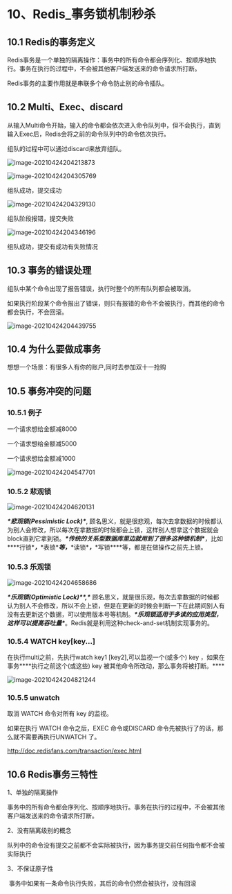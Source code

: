 # 10、Redis_事务锁机制秒杀

## 10.1 Redis的事务定义

Redis事务是一个单独的隔离操作：事务中的所有命令都会序列化、按顺序地执行。事务在执行的过程中，不会被其他客户端发送来的命令请求所打断。

Redis事务的主要作用就是串联多个命令防止别的命令插队。

## 10.2 Multi、Exec、discard

从输入Multi命令开始，输入的命令都会依次进入命令队列中，但不会执行，直到输入Exec后，Redis会将之前的命令队列中的命令依次执行。

组队的过程中可以通过discard来放弃组队。

![image-20210424204213873](https://github.com/MrL5z2k0/zkNode/blob/main/images/image-20210424204213873.png)

![image-20210424204305769](https://github.com/MrL5z2k0/zkNode/blob/main/images/image-20210424204305769.png)

组队成功，提交成功

![image-20210424204329130](https://github.com/MrL5z2k0/zkNode/blob/main/images/image-20210424204329130.png)

组队阶段报错，提交失败

![image-20210424204346196](https://github.com/MrL5z2k0/zkNode/blob/main/images/image-20210424204346196.png)

组队成功，提交有成功有失败情况

## 10.3 事务的错误处理

组队中某个命令出现了报告错误，执行时整个的所有队列都会被取消。

如果执行阶段某个命令报出了错误，则只有报错的命令不会被执行，而其他的命令都会执行，不会回滚。

![image-20210424204439755](https://github.com/MrL5z2k0/zkNode/blob/main/images/image-20210424204439755.png)

## 10.4 为什么要做成事务

想想一个场景：有很多人有你的账户,同时去参加双十一抢购

## 10.5 事务冲突的问题

### 10.5.1 例子

一个请求想给金额减8000

一个请求想给金额减5000

一个请求想给金额减1000

![image-20210424204547701](https://github.com/MrL5z2k0/zkNode/blob/main/images/image-20210424204547701.png)

### 10.5.2 悲观锁

![image-20210424204620131](https://github.com/MrL5z2k0/zkNode/blob/main/images/image-20210424204620131.png)

***\*悲观锁(Pessimistic Lock)\****, 顾名思义，就是很悲观，每次去拿数据的时候都认为别人会修改，所以每次在拿数据的时候都会上锁，这样别人想拿这个数据就会block直到它拿到锁。***\*传统的关系型数据库里边就用到了很多这种锁机制\****，比如***\*行锁\****，***\*表锁\****等，***\*读锁\****，***\*写锁\****等，都是在做操作之前先上锁。

### 10.5.3 乐观锁

![image-20210424204658686](https://github.com/MrL5z2k0/zkNode/blob/main/images/image-20210424204658686.png)

***\*乐观锁(Optimistic Lock)\*******\*,\**** 顾名思义，就是很乐观，每次去拿数据的时候都认为别人不会修改，所以不会上锁，但是在更新的时候会判断一下在此期间别人有没有去更新这个数据，可以使用版本号等机制。***\*乐观锁适用于多读的应用类型，这样可以提高吞吐量\****。Redis就是利用这种check-and-set机制实现事务的。

### 10.5.4 WATCH key[key...]

在执行multi之前，先执行watch key1 [key2],可以监视一个(或多个) key ，如果在事务***\*执行之前这个(或这些) key 被其他命令所改动，那么事务将被打断。\****

![image-20210424204821244](https://github.com/MrL5z2k0/zkNode/blob/main/images/image-20210424204821244.png)

### 10.5.5 unwatch

取消 WATCH 命令对所有 key 的监视。

如果在执行 WATCH 命令之后，EXEC 命令或DISCARD 命令先被执行了的话，那么就不需要再执行UNWATCH 了。

http://doc.redisfans.com/transaction/exec.html

## 10.6 Redis事务三特性

1、单独的隔离操作 

​		事务中的所有命令都会序列化、按顺序地执行。事务在执行的过程中，不会被其他客户端发送来的命令请求所打断。 

2、没有隔离级别的概念 

​		队列中的命令没有提交之前都不会实际被执行，因为事务提交前任何指令都不会被实际执行

3、不保证原子性 

​		事务中如果有一条命令执行失败，其后的命令仍然会被执行，没有回滚 